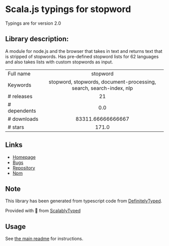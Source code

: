 
# Scala.js typings for stopword

Typings are for version 2.0

## Library description:
A module for node.js and the browser that takes in text and returns text that is stripped of stopwords. Has pre-defined stopword lists for 62 languages and also takes lists with custom stopwords as input.

|                    |                 |
| ------------------ | :-------------: |
| Full name          | stopword |
| Keywords           | stopword, stopwords, document-processing, search, search-index, nlp |
| # releases         | 21 |
| # dependents       | 0.0 |
| # downloads        | 83311.66666666667 |
| # stars            | 171.0 |

## Links
- [Homepage](https://github.com/fergiemcdowall/stopword)
- [Bugs](https://github.com/fergiemcdowall/stopword/issues)
- [Repository](https://github.com/fergiemcdowall/stopword)
- [Npm](https://www.npmjs.com/package/stopword)
    


## Note
This library has been generated from typescript code from [DefinitelyTyped](https://definitelytyped.org).

Provided with :purple_heart: from [ScalablyTyped](https://github.com/oyvindberg/ScalablyTyped)

## Usage
See [the main readme](../../readme.md) for instructions.


